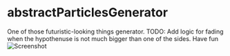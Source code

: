 # abstractParticlesGenerator
One of those futuristic-looking things generator. 
TODO:
Add logic for fading when the hypothenuse is not much bigger than one of the sides. 
Have fun
![Screenshot](https://i.imgur.com/s9u3VVe.jpg)
